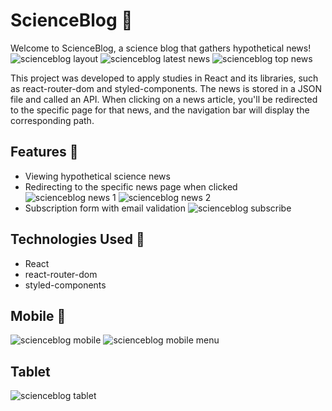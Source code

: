 # ScienceBlog :leaves:

Welcome to ScienceBlog, a science blog that gathers hypothetical news!
![scienceblog layout](https://github.com/Isis-gsantos/News-Project-React/assets/142533840/7a304c10-2fb7-4658-8ca5-fe488b593e09)
![scienceblog latest news](https://github.com/Isis-gsantos/News-Project-React/assets/142533840/7e04f4f0-2103-4d90-aa39-b49ec65be639)
![scienceblog top news](https://github.com/Isis-gsantos/News-Project-React/assets/142533840/954396b3-690c-4545-af8f-7f05694d701b)

This project was developed to apply studies in React and its libraries, such as react-router-dom and styled-components. The news is stored in a JSON file and called an API. When clicking on a news article, you'll be redirected to the specific page for that news, and the navigation bar will display the corresponding path.

## Features :pushpin:

- Viewing hypothetical science news
- Redirecting to the specific news page when clicked
![scienceblog news 1](https://github.com/Isis-gsantos/News-Project-React/assets/142533840/9be27a4c-8f84-4fce-9a47-bd5cdca01ee8)
![scienceblog news 2](https://github.com/Isis-gsantos/News-Project-React/assets/142533840/02d78a7a-9cd3-49fb-a5a1-62b84f00b9e8)
- Subscription form with email validation
![scienceblog subscribe](https://github.com/Isis-gsantos/News-Project-React/assets/142533840/f2e99169-858c-48ab-a0bb-c3022acc9b62)


## Technologies Used :scroll:

- React
- react-router-dom
- styled-components

## Mobile :iphone:
![scienceblog mobile](https://github.com/Isis-gsantos/News-Project-React/assets/142533840/1dbf4f84-9c60-4b12-90ee-fdeb87264a97)
![scienceblog mobile menu](https://github.com/Isis-gsantos/News-Project-React/assets/142533840/797ebbe4-4942-4358-b00d-18dd1970372d)

## Tablet
![scienceblog tablet](https://github.com/Isis-gsantos/News-Project-React/assets/142533840/95a60b01-7cab-46ec-a91d-c759418f5e44)

